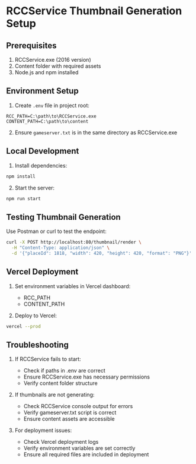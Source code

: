 # RCCService Thumbnail Generation Setup

## Prerequisites

1. RCCService.exe (2016 version)
2. Content folder with required assets
3. Node.js and npm installed

## Environment Setup

1. Create `.env` file in project root:
```env
RCC_PATH=C:\path\to\RCCService.exe
CONTENT_PATH=C:\path\to\content
```

2. Ensure `gameserver.txt` is in the same directory as RCCService.exe

## Local Development

1. Install dependencies:
```bash
npm install
```

2. Start the server:
```bash
npm run start
```

## Testing Thumbnail Generation

Use Postman or curl to test the endpoint:

```bash
curl -X POST http://localhost:80/thumbnail/render \
  -H "Content-Type: application/json" \
  -d '{"placeId": 1818, "width": 420, "height": 420, "format": "PNG"}'
```

## Vercel Deployment

1. Set environment variables in Vercel dashboard:
   - RCC_PATH
   - CONTENT_PATH

2. Deploy to Vercel:
```bash
vercel --prod
```

## Troubleshooting

1. If RCCService fails to start:
   - Check if paths in .env are correct
   - Ensure RCCService.exe has necessary permissions
   - Verify content folder structure

2. If thumbnails are not generating:
   - Check RCCService console output for errors
   - Verify gameserver.txt script is correct
   - Ensure content assets are accessible

3. For deployment issues:
   - Check Vercel deployment logs
   - Verify environment variables are set correctly
   - Ensure all required files are included in deployment